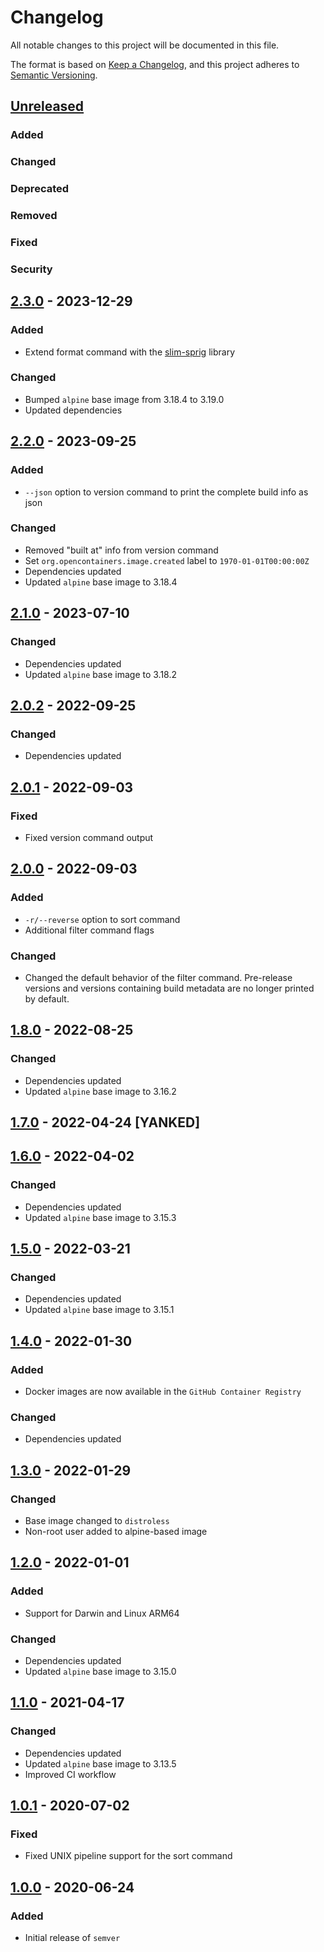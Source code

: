 <!-- SPDX-License-Identifier: MIT -->  

# Changelog

All notable changes to this project will be documented in this file.

The format is based on [Keep a Changelog](https://keepachangelog.com/en/1.0.0/), and this project adheres to [Semantic Versioning](https://semver.org/spec/v2.0.0.html).

## [Unreleased]

### Added

### Changed

### Deprecated

### Removed

### Fixed

### Security

## [2.3.0] - 2023-12-29

### Added

- Extend format command with the [slim-sprig](https://go-task.github.io/slim-sprig/) library

### Changed

- Bumped `alpine` base image from 3.18.4 to 3.19.0
- Updated dependencies

## [2.2.0] - 2023-09-25

### Added

- `--json` option to version command to print the complete build info as json

### Changed

- Removed "built at" info from version command
- Set `org.opencontainers.image.created` label to `1970-01-01T00:00:00Z`
- Dependencies updated
- Updated `alpine` base image to 3.18.4

## [2.1.0] - 2023-07-10

### Changed

- Dependencies updated
- Updated `alpine` base image to 3.18.2

## [2.0.2] - 2022-09-25

### Changed

- Dependencies updated

## [2.0.1] - 2022-09-03

### Fixed

- Fixed version command output

## [2.0.0] - 2022-09-03

### Added

- `-r/--reverse` option to sort command
- Additional filter command flags

### Changed

- Changed the default behavior of the filter command. Pre-release versions and versions containing build metadata are no longer printed by default.

## [1.8.0] - 2022-08-25

### Changed

- Dependencies updated
- Updated `alpine` base image to 3.16.2

## [1.7.0] - 2022-04-24 [YANKED]

## [1.6.0] - 2022-04-02

### Changed

- Dependencies updated
- Updated `alpine` base image to 3.15.3

## [1.5.0] - 2022-03-21

### Changed

- Dependencies updated
- Updated `alpine` base image to 3.15.1

## [1.4.0] - 2022-01-30

### Added

- Docker images are now available in the `GitHub Container Registry`

### Changed

- Dependencies updated

## [1.3.0] - 2022-01-29

### Changed

- Base image changed to `distroless`
- Non-root user added to alpine-based image

## [1.2.0] - 2022-01-01

### Added

- Support for Darwin and Linux ARM64

### Changed

- Dependencies updated
- Updated `alpine` base image to 3.15.0

## [1.1.0] - 2021-04-17

### Changed

- Dependencies updated
- Updated `alpine` base image to 3.13.5
- Improved CI workflow

## [1.0.1] - 2020-07-02

### Fixed

- Fixed UNIX pipeline support for the sort command

## [1.0.0] - 2020-06-24

### Added

- Initial release of `semver`

[Unreleased]: https://github.com/ffurrer2/semver/compare/v2.3.0...HEAD
[2.3.0]: https://github.com/ffurrer2/semver/compare/v2.2.0...v2.3.0
[2.2.0]: https://github.com/ffurrer2/semver/compare/v2.1.2...v2.2.0
[2.1.0]: https://github.com/ffurrer2/semver/compare/v2.0.2...v2.1.0
[2.0.2]: https://github.com/ffurrer2/semver/compare/v2.0.1...v2.0.2
[2.0.1]: https://github.com/ffurrer2/semver/compare/v2.0.0...v2.0.1
[2.0.0]: https://github.com/ffurrer2/semver/compare/v1.8.0...v2.0.0
[1.8.0]: https://github.com/ffurrer2/semver/compare/v1.7.0...v1.8.0
[1.7.0]: https://github.com/ffurrer2/semver/compare/v1.6.0...v1.7.0
[1.6.0]: https://github.com/ffurrer2/semver/compare/v1.5.0...v1.6.0
[1.5.0]: https://github.com/ffurrer2/semver/compare/v1.4.0...v1.5.0
[1.4.0]: https://github.com/ffurrer2/semver/compare/v1.3.0...v1.4.0
[1.3.0]: https://github.com/ffurrer2/semver/compare/v1.2.0...v1.3.0
[1.2.0]: https://github.com/ffurrer2/semver/compare/v1.1.0...v1.2.0
[1.1.0]: https://github.com/ffurrer2/semver/compare/v1.0.1...v1.1.0
[1.0.1]: https://github.com/ffurrer2/semver/compare/v1.0.0...v1.0.1
[1.0.0]: https://github.com/ffurrer2/semver/compare/c171518f...v1.0.0
